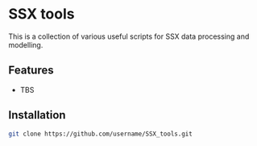 # SSX tools

This is a collection of various useful scripts for SSX data processing and modelling.

## Features
- TBS

## Installation
```bash
git clone https://github.com/username/SSX_tools.git
```

